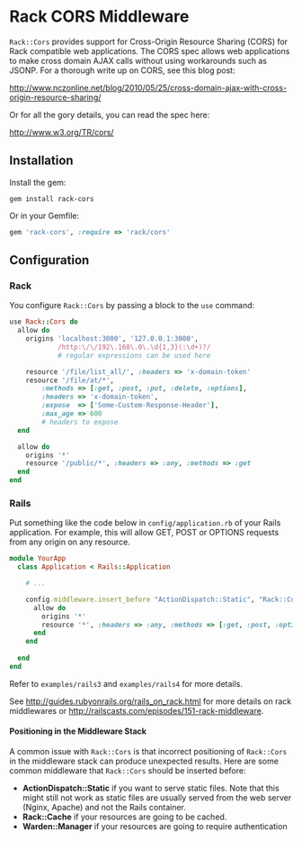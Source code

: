 # Rack CORS Middleware

`Rack::Cors` provides support for Cross-Origin Resource Sharing (CORS) for Rack compatible web applications.  The CORS spec allows web applications to make cross domain AJAX calls without
using workarounds such as JSONP.  For a thorough write up on CORS, see this blog post:

http://www.nczonline.net/blog/2010/05/25/cross-domain-ajax-with-cross-origin-resource-sharing/

Or for all the gory details, you can read the spec here:

http://www.w3.org/TR/cors/

## Installation

Install the gem:

`gem install rack-cors`

Or in your Gemfile:

```ruby
gem 'rack-cors', :require => 'rack/cors'
```


## Configuration

### Rack

You configure `Rack::Cors` by passing a block to the `use` command:

```ruby
use Rack::Cors do
  allow do
    origins 'localhost:3000', '127.0.0.1:3000',
            /http:\/\/192\.168\.0\.\d{1,3}(:\d+)?/
            # regular expressions can be used here

    resource '/file/list_all/', :headers => 'x-domain-token'
    resource '/file/at/*',
        :methods => [:get, :post, :put, :delete, :options],
        :headers => 'x-domain-token',
        :expose  => ['Some-Custom-Response-Header'],
        :max_age => 600
        # headers to expose
  end

  allow do
    origins '*'
    resource '/public/*', :headers => :any, :methods => :get
  end
end
```

### Rails
Put something like the code below in `config/application.rb` of your Rails application. For example, this will allow GET, POST or OPTIONS requests from any origin on any resource.

```ruby
module YourApp
  class Application < Rails::Application

    # ...

    config.middleware.insert_before "ActionDispatch::Static", "Rack::Cors" do
      allow do
        origins '*'
        resource '*', :headers => :any, :methods => [:get, :post, :options]
      end
    end
      
  end
end
```
Refer to `examples/rails3` and `examples/rails4` for more details.

See http://guides.rubyonrails.org/rails_on_rack.html for more details on rack middlewares or
http://railscasts.com/episodes/151-rack-middleware.

#### Positioning in the Middleware Stack

A common issue with `Rack::Cors` is that incorrect positioning of `Rack::Cors` in the middleware stack can produce unexpected results.  Here are some common middleware that `Rack::Cors` should be inserted before:

* **ActionDispatch::Static** if you want to serve static files.  Note that this might still not work as static files are usually served from the web server (Nginx, Apache) and not the Rails container.
* **Rack::Cache** if your resources are going to be cached.
* **Warden::Manager** if your resources are going to require authentication

